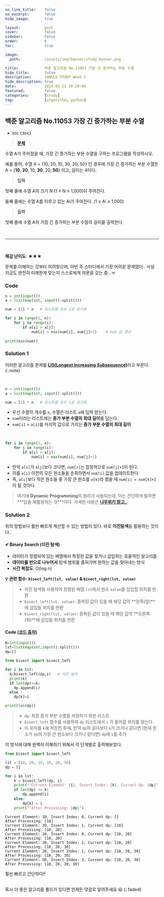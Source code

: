 ```yaml
---
no_link_title:    false 
no_excerpt:       false 
hide_image:       true

layout:           post
cover:            false
sidebar:          false
order:            0      
toc:              true

image:
  path:           /assets/img/banner/study_banner.png

title:            백준 알고리즘 No.11053 가장 긴 증가하는 부분 수열
hide_title:       false
description:      JUNGLE STUDY Week 2
hide_description: true
date:             2024-02-21 20:20:00
featured:         false
categories:       [study]
tag:              [algorithm, python]
---
```


## 백준 알고리즘 No.11053 가장 긴 증가하는 부분 수열

* toc
{:toc}

> [**문제**](https://www.acmicpc.net/problem/11053)

수열 A가 주어졌을 때, 가장 긴 증가하는 부분 수열을 구하는 프로그램을 작성하시오.

예를 들어, 수열 A = {10, 20, 10, 30, 20, 50} 인 경우에 가장 긴 증가하는 부분 수열은 A = {**10**, **20**, 10, **30**, 20, **50**} 이고, 길이는 4이다.

> **입력**

첫째 줄에 수열 A의 크기 N (1 ≤ N ≤ 1,000)이 주어진다.

둘째 줄에는 수열 A를 이루고 있는 Ai가 주어진다. (1 ≤ Ai ≤ 1,000)

> **출력** 

첫째 줄에 수열 A의 가장 긴 증가하는 부분 수열의 길이를 출력한다.

<br>

---

<br>

**체감 난이도**: ★★★

문제를 이해하는 것부터 어려웠으며, 이번 주 스터디에서 가장 어려운 문제였다.. 
사실 지금도 완전히 이해한게 맞는지 스스로에게 의문을 갖는 중...ㅠ

### Code
```python
n = int(input())
a = list(map(int, input().split()))

num = [1] * n   # 리스트를 모두 1로 초기화

for i in range(1, n):
    for j in range(i):
        if a[i] > a[j]:
            num[i] = max(num[i], num[j]+1)    # num 값 갱신
            
print(max(num))
```

### Solution 1

이러한 알고리즘 문제를 [**LIS(Longest Increasing Subsequence)**](https://namu.wiki/w/%EC%B5%9C%EC%9E%A5%20%EC%A6%9D%EA%B0%80%20%EB%B6%80%EB%B6%84%20%EC%88%98%EC%97%B4)라고 부른다.
{:.note}

<br>

```python
n = int(input())
a = list(map(int, input().split()))

num = [1] * n   # 리스트를 모두 1로 초기화
```
- 우선 수열의 개수를 `n`, 수열은 리스트 `a`에 입력 받는다.
- `num`이라는 리스트에는 **증가 부분 수열의 최대 길이**를 담는다.
- `num[i]` = `a[i]`를 마지막 값으로 가지는 **증가 부분 수열의 최대 길이**

<br>

```python
for i in range(1, n):
    for j in range(i):
        if a[i] > a[j]:
            num[i] = max(num[i], num[j]+1)
```
- 만약 `a[i]`가 `a[j]`보다 크다면, `num[i]`는 잠정적으로 `num[j]+1`이 된다.
- 이를 `a[i]` 이전의 모든 원소들을 순회하면서 `num[i]` 값을 업데이트한다.
- 즉, `a[i]`보다 작은 원소들 중 가장 큰 원소를 `a[k]`라 했을 때 `num[i] = num[k]+1`이 될 것이다.

> 여기에 **Dynamic Programming**의 원리가 사용되는데, 이는 간단하게 말하면 **"답을 재활용하는 것"**이다. 
> 자세한 내용은 [**나무위키 참고..**](https://namu.wiki/w/%EB%8F%99%EC%A0%81%20%EA%B3%84%ED%9A%8D%EB%B2%95)

### Solution 2

위의 방법보다 훨씬 빠르게 계산할 수 있는 방법이 있다.
바로 **이진탐색**을 활용하는 것이다..

#### ✔ Binary Search (이진 탐색) 
- 데이터가 정렬되어 있는 배열에서 특정한 값을 찾거나 삽입하는 효율적인 알고리즘
- **데이터를 반으로 나누어서** 탐색 범위를 좁혀가며 원하는 값을 찾아내는 방식
- **시간 복잡도**: O(log n)

**💡 관련 함수: `bisect_left(lst, value)` & `bisect_right(lst, value)`**
> - 이진 탐색을 사용하여 정렬된 배열 `lst`에서 원소 `value`를 삽입할 위치를 반환
> - `bisect_left(lst, value)`: 중복된 값이 있을 때 해당 값의 **왼쪽(앞)**에 삽입될 위치를 반환
> - `bisect_right(lst, value)`: 중복된 값이 있을 때 해당 값의 **오른쪽(뒤)**에 삽입될 위치를 반환

#### Code [(코드 출처)](https://claude-u.tistory.com/442)
```python
N=int(input())
lst=list(map(int,input().split()))
dp=[]

from bisect import bisect_left

for i in lst:
  k=bisect_left(dp,i)   # 이진 탐색
  print(k)
  if len(dp)<=k:
    dp.append(i)
  else : 
    dp[k]=i

print(len(dp))
```
> - `dp`: 최장 증가 부분 수열을 저장하기 위한 리스트 
> - `bisect_left` 함수를 사용하여 `dp` 리스트에서 `i` 가 들어갈 위치를 찾는다.
> - 이 위치를 `k`에 저장한 후에, 만약 `dp`의 길이보다 `k`가 크거나 같다면 (현재 원소가 `dp`의 가장 큰 원소보다 크거나 같다면) `dp`에 `i`를 추가

이 방식에 대해 완벽히 이해하기 위해서 각 단계별로 출력해보았다.

```python
from bisect import bisect_left

lst = [10, 20, 10, 30, 20, 50]
dp = []

for i in lst:
    k = bisect_left(dp, i)
    print(f"Current Element: {i}, Insert Index: {k}, Current dp: {dp}")
    if len(dp) <= k:
        dp.append(i)
    else:
        dp[k] = i
    print(f"After Processing: {dp}")
```
```
Current Element: 10, Insert Index: 0, Current dp: []
After Processing: [10]
Current Element: 20, Insert Index: 1, Current dp: [10]
After Processing: [10, 20]
Current Element: 10, Insert Index: 0, Current dp: [10, 20]
After Processing: [10, 20]
Current Element: 30, Insert Index: 2, Current dp: [10, 20]
After Processing: [10, 20, 30]
Current Element: 20, Insert Index: 1, Current dp: [10, 20, 30]
After Processing: [10, 20, 30]
Current Element: 50, Insert Index: 3, Current dp: [10, 20, 30]
After Processing: [10, 20, 30, 50]
```

훨씬 빠르고 간단하다!!

<br>
혹시 더 좋은 알고리즘 풀이가 있다면 언제든 댓글로 알려주세요 😃
{:.faded}